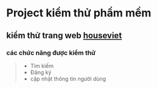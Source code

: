 # Project kiểm thử phầm mềm
## kiểm thử trang web [houseviet](https://houseviet.vn/)
### các chức năng được kiểm thử
> - Tìm kiếm
> - Đăng ký
> - cập nhật thông tin người dùng